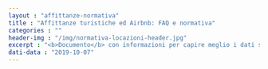 ```yaml
---
layout : "affittanze-normativa"
title : "Affittanze turistiche ed Airbnb: FAQ e normativa"
categories : ""
header-img : "/img/normativa-locazioni-header.jpg"
excerpt : "<b>Documento</b> con informazioni per capire meglio i dati sulle affittanze turistiche: cosa sono; la normativa di riferimento; le leggi nazionali ed europee sulle piattaforme intermediarie (Airbnb); la regolamentazione in diverse città del mondo"
dati-data : "2019-10-07"
---
```


